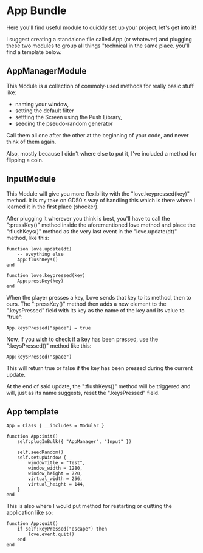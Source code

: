 # App Bundle

Here you'll find useful module to quickly set up your project, let's get into it!

I suggest creating a standalone file called App (or whatever) and plugging these two modules to group all things "technical in the same place. you'll find a template below.

## AppManagerModule

This Module is a collection of commoly-used methods for really basic stuff like:
- naming your window, 
- setting the default filter
- settting the Screen using the Push Library,
- seeding the pseudo-random generator

Call them all one after the other at the beginning of your code, and never think of them again.

Also, mostly because I didn't where else to put it, I've included a method for flipping a coin.

## InputModule

This Module will give you more flexibility with the "love.keypressed(key)" method. It is my take on GD50's way of handling this which is there where I learned it in the first place (shocker).

After plugging it wherever you think is best, you'll have to call the ":pressKey()" method inside the aforementioned love method and place the ":flushKeys()" method as the very last event in the "love.update(dt)" method, like this:

```
function love.update(dt)
    -- eveything else
    App:flushKeys()
end

function love.keypressed(key)
    App:pressKey(key)
end
```

When the player presses a key, Love sends that key to its method, then to ours. The ":pressKey()" method then adds a new element to the ".keysPressed" field with its key as the name of the key and its value to "true":

```
App.keysPressed["space"] = true
```

Now, if you wish to check if a key has been pressed, use the ":keysPressed()" method like this:

```
App:keysPressed("space")
```

This will return true or false if the key has been pressed during the current update.

At the end of said update, the ":flushKeys()" method will be triggered and will, just as its name suggests, reset the ".keysPressed" field.

## App template
```
App = Class { __includes = Modular }

function App:init()
    self:plugInBulk({ "AppManager", "Input" })

    self.seedRandom()
    self.setupWindow {
        windowTitle = "Test",
        window_width = 1280,
        window_height = 720,
        virtual_width = 256,
        virtual_height = 144,
    }
end
```

This is also where I would put method for restarting or quitting the application like so:

```
function App:quit()
    if self:keyPressed("escape") then
        love.event.quit()
    end
end
```